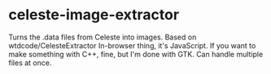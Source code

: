 # celeste-image-extractor
Turns the .data files from Celeste into images. Based on wtdcode/CelesteExtractor
In-browser thing, it's JavaScript. If you want to make something with C++, fine, but I'm done with GTK.
Can handle multiple files at once.
